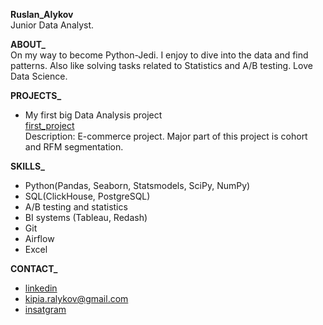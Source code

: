 **Ruslan_Alykov**<br/>
Junior Data Analyst.

**ABOUT_**<br/>
On my way to become Python-Jedi.
I enjoy to dive into the data and find patterns.
Also like solving tasks related to Statistics and A/B testing.
Love Data Science.

**PROJECTS_**<br/>
- My first big Data Analysis project<br/>
[first_project](https://github.com/Russell-Alykov/data_analysis/blob/9dbc8f8cd392ee4b48549bf63d94e270ecdb1539/first_project/first_project.ipynb)<br/>
Description: E-commerce project. Major part of this project is cohort and RFM segmentation.

**SKILLS_**<br/>
- Python(Pandas, Seaborn, Statsmodels, SciPy, NumPy)
- SQL(ClickHouse, PostgreSQL)
- A/B testing and statistics
- BI systems (Tableau, Redash)
- Git
- Airflow
- Excel


**CONTACT_**<br/>
   - [linkedin](https://linkedin.com/in/ruslan-alykov) 
   - kipia.ralykov@gmail.com 
   - [insatgram](https://www.instagram.com/el_rra/)
<!---
Russell-Alykov/Russell-Alykov is a ✨ special ✨ repository because its `README.md` (this file) appears on your GitHub profile.
You can click the Preview link to take a look at your changes.
--->
